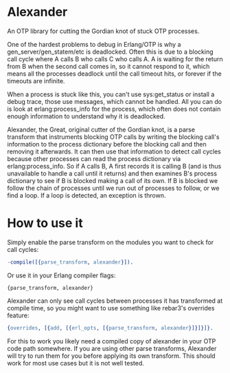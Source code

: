 Alexander
=====

An OTP library for cutting the Gordian knot of stuck OTP processes.

One of the hardest problems to debug in Erlang/OTP is why a
gen_server/gen_statem/etc is deadlocked. Often this is due to a blocking call
cycle where A calls B who calls C who calls A. A is waiting for the return from
B when the second call comes in, so it cannot respond to it, which means all the
processes deadlock until the call timeout hits, or forever if the timeouts are
infinite.

When a process is stuck like this, you can't use sys:get_status or install a
debug trace, those use messages, which cannot be handled. All you can do is look
at erlang:process_info for the process, which often does not contain enough
information to understand why it is deadlocked.

Alexander, the Great, original cutter of the Gordian knot, is a parse transform
that instruments blocking OTP calls by writing the blocking call's information
to the process dictionary before the blocking call and then removing it
afterwards. It can then use that information to detect call cycles because other
processes can read the process dictionary via erlang:process_info. So if A calls
B, A first records it is calling B (and is thus unavailable to handle a call
until it returns) and then examines B's process dictionary to see if B is
blocked making a call of its own. If B is blocked we follow the chain of
processes until we run out of processes to follow, or we find a loop. If a loop
is detected, an exception is thrown.

How to use it
===========

Simply enable the parse transform on the modules you want to check for call
cycles:

```erlang
-compile([{parse_transform, alexander}]).
```

Or use it in your Erlang compiler flags:

```
{parse_transform, alexander}
```

Alexander can only see call cycles between processes it has transformed at
compile time, so you might want to use something like rebar3's overrides
feature:

```erlang
{overrides, [{add, [{erl_opts, [{parse_transform, alexander}]}]}]}.
```

For this to work you likely need a compiled copy of alexander in your OTP code
path somewhere. If you are using other parse transforms, Alexander will try to
run them for you before applying its own transform. This should work for most
use cases but it is not well tested.
